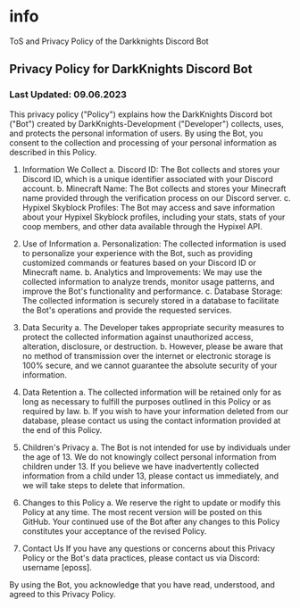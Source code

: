 # info
ToS and Privacy Policy of the Darkknights Discord Bot

## Privacy Policy for DarkKnights Discord Bot

### Last Updated: 09.06.2023

This privacy policy ("Policy") explains how the DarkKnights Discord bot ("Bot") created by DarkKnights-Development ("Developer") collects, uses, and protects the personal information of users. By using the Bot, you consent to the collection and processing of your personal information as described in this Policy.

1. Information We Collect
   a. Discord ID: The Bot collects and stores your Discord ID, which is a unique identifier associated with your Discord account.
   b. Minecraft Name: The Bot collects and stores your Minecraft name provided through the verification process on our Discord server. 
   c. Hypixel Skyblock Profiles: The Bot may access and save information about your Hypixel Skyblock profiles, including your stats, stats of your coop members, and other data available through the Hypixel API.

2. Use of Information
   a. Personalization: The collected information is used to personalize your experience with the Bot, such as providing customized commands or features based on your Discord ID or Minecraft name.
   b. Analytics and Improvements: We may use the collected information to analyze trends, monitor usage patterns, and improve the Bot's functionality and performance.
   c. Database Storage: The collected information is securely stored in a database to facilitate the Bot's operations and provide the requested services.

3. Data Security
   a. The Developer takes appropriate security measures to protect the collected information against unauthorized access, alteration, disclosure, or destruction.
   b. However, please be aware that no method of transmission over the internet or electronic storage is 100% secure, and we cannot guarantee the absolute security of your information.

4. Data Retention
   a. The collected information will be retained only for as long as necessary to fulfill the purposes outlined in this Policy or as required by law.
   b. If you wish to have your information deleted from our database, please contact us using the contact information provided at the end of this Policy.

5. Children's Privacy
   a. The Bot is not intended for use by individuals under the age of 13. We do not knowingly collect personal information from children under 13. If you believe we have inadvertently collected information from a child under 13, please contact us immediately, and we will take steps to delete that information.

6. Changes to this Policy
   a. We reserve the right to update or modify this Policy at any time. The most recent version will be posted on this GitHub. Your continued use of the Bot after any changes to this Policy constitutes your acceptance of the revised Policy.

7. Contact Us
   If you have any questions or concerns about this Privacy Policy or the Bot's data practices, please contact us via Discord: username [eposs].

By using the Bot, you acknowledge that you have read, understood, and agreed to this Privacy Policy.
